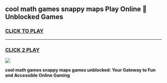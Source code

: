 
## cool math games snappy maps Play Online 👋 Unblocked Games
<h3>
<a href="https://news.freeplayer.one?title=cool_math_games_snappy_maps&ref=17CMG">CLICK TO PLAY</a></h3>
<hr>

<h3>
<a href="https://news.freeplayer.one?title=cool_math_games_snappy_maps&ref=17CMG">CLICK 2 PLAY</a>
  
</h3>

<a href="https://news.freeplayer.one?title=cool_math_games_snappy_maps&ref=17CMG/"><img src="https://clearcache.store/games.png"></a>


**cool math games snappy maps games unblocked: Your Gateway to Fun and Accessible Online Gaming**
